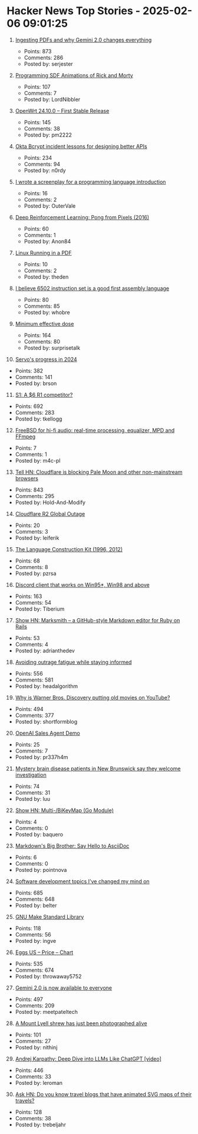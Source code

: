 # Hacker News Top Stories - 2025-02-06 09:01:25

1. [Ingesting PDFs and why Gemini 2.0 changes everything](https://www.sergey.fyi/articles/gemini-flash-2)
   - Points: 873
   - Comments: 286
   - Posted by: serjester

2. [Programming SDF Animations of Rick and Morty](https://danielchasehooper.com/posts/code-animated-rick/)
   - Points: 107
   - Comments: 7
   - Posted by: LordNibbler

3. [OpenWrt 24.10.0 – First Stable Release](https://openwrt.org/releases/24.10/notes-24.10.0)
   - Points: 145
   - Comments: 38
   - Posted by: pm2222

4. [Okta Bcrypt incident lessons for designing better APIs](https://n0rdy.foo/posts/20250121/okta-bcrypt-lessons-for-better-apis/)
   - Points: 234
   - Comments: 94
   - Posted by: n0rdy

5. [I wrote a screenplay for a programming language introduction](https://jan.miksovsky.com/)
   - Points: 16
   - Comments: 2
   - Posted by: OuterVale

6. [Deep Reinforcement Learning: Pong from Pixels (2016)](http://karpathy.github.io/2016/05/31/rl/)
   - Points: 60
   - Comments: 1
   - Posted by: Anon84

7. [Linux Running in a PDF](https://linux.doompdf.dev/linux.pdf)
   - Points: 10
   - Comments: 2
   - Posted by: theden

8. [I believe 6502 instruction set is a good first assembly language](https://nemanjatrifunovic.substack.com/p/6502-is-a-good-starting-point-for)
   - Points: 80
   - Comments: 85
   - Posted by: whobre

9. [Minimum effective dose](https://winnielim.org/journal/minimum-effective-dose/)
   - Points: 164
   - Comments: 80
   - Posted by: surprisetalk

10. [Servo's progress in 2024](https://servo.org/blog/2025/01/31/servo-in-2024/)
   - Points: 382
   - Comments: 141
   - Posted by: brson

11. [S1: A $6 R1 competitor?](https://timkellogg.me/blog/2025/02/03/s1)
   - Points: 692
   - Comments: 283
   - Posted by: tkellogg

12. [FreeBSD for hi-fi audio: real-time processing, equalizer, MPD and FFmpeg](https://m4c.pl/blog/freebsd-audio-setup-bitperfect-equalizer-realtime/)
   - Points: 7
   - Comments: 1
   - Posted by: m4c-pl

13. [Tell HN: Cloudflare is blocking Pale Moon and other non-mainstream browsers](undefined)
   - Points: 843
   - Comments: 295
   - Posted by: Hold-And-Modify

14. [Cloudflare R2 Global Outage](https://www.cloudflarestatus.com)
   - Points: 20
   - Comments: 3
   - Posted by: leiferik

15. [The Language Construction Kit (1996, 2012)](https://www.zompist.com/kit.html)
   - Points: 68
   - Comments: 8
   - Posted by: pzrsa

16. [Discord client that works on Win95*, Win98 and above](https://github.com/DiscordMessenger/dm)
   - Points: 163
   - Comments: 54
   - Posted by: Tiberium

17. [Show HN: Marksmith – a GitHub-style Markdown editor for Ruby on Rails](https://avohq.io/blog/ruby-on-rails-markdown-editor-marksmith)
   - Points: 53
   - Comments: 4
   - Posted by: adrianthedev

18. [Avoiding outrage fatigue while staying informed](https://www.scientificamerican.com/podcast/episode/how-to-avoid-outrage-fatigue-and-tune-in-without-burning-out/)
   - Points: 556
   - Comments: 581
   - Posted by: headalgorithm

19. [Why is Warner Bros. Discovery putting old movies on YouTube?](https://tedium.co/2025/02/05/warner-bros-youtube-full-movie-releases/)
   - Points: 494
   - Comments: 377
   - Posted by: shortformblog

20. [OpenAI Sales Agent Demo](https://twitter.com/charliebitda/status/1887307980338856445)
   - Points: 25
   - Comments: 7
   - Posted by: pr337h4m

21. [Mystery brain disease patients in New Brunswick say they welcome investigation](https://www.ctvnews.ca/atlantic/new-brunswick/article/good-first-step-nb-mystery-brain-disease-patients-welcome-new-investigation/)
   - Points: 74
   - Comments: 31
   - Posted by: luu

22. [Show HN: Multi-/BiKeyMap (Go Module)](https://github.com/aeimer/go-multikeymap)
   - Points: 4
   - Comments: 0
   - Posted by: baquero

23. [Markdown's Big Brother: Say Hello to AsciiDoc](https://www.git-tower.com/blog/asciidoc-quick-guide/)
   - Points: 6
   - Comments: 0
   - Posted by: pointnova

24. [Software development topics I've changed my mind on](https://chriskiehl.com/article/thoughts-after-10-years)
   - Points: 685
   - Comments: 648
   - Posted by: belter

25. [GNU Make Standard Library](https://gmsl.jgc.org/)
   - Points: 118
   - Comments: 56
   - Posted by: ingve

26. [Eggs US – Price – Chart](https://tradingeconomics.com/commodity/eggs-us)
   - Points: 535
   - Comments: 674
   - Posted by: throwaway5752

27. [Gemini 2.0 is now available to everyone](https://blog.google/technology/google-deepmind/gemini-model-updates-february-2025/)
   - Points: 497
   - Comments: 209
   - Posted by: meetpateltech

28. [A Mount Lyell shrew has just been photographed alive](https://www.sfgate.com/bayarea/article/elusive-california-mammal-photographed-20040772.php)
   - Points: 101
   - Comments: 27
   - Posted by: nithinj

29. [Andrej Karpathy: Deep Dive into LLMs Like ChatGPT [video]](https://www.youtube.com/watch?v=7xTGNNLPyMI)
   - Points: 446
   - Comments: 33
   - Posted by: leroman

30. [Ask HN: Do you know travel blogs that have animated SVG maps of their travels?](undefined)
   - Points: 128
   - Comments: 38
   - Posted by: trebeljahr

